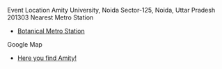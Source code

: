 Event Location 
Amity University, Noida Sector-125, Noida, Uttar Pradesh 201303
Nearest Metro Station
 - [Botanical Metro Station](https://www.google.co.in/maps/dir/''/botanical+metro+station+address/@28.5640218,77.2642289,12z/data=!4m8!4m7!1m0!1m5!1m1!1s0x390ce5caec845613:0x79f8492aa383a469!2m2!1d77.3342692!2d28.5640398)

Google Map
- [Here you find Amity!](https://www.google.co.in/maps/place/Amity+University/@28.544197,77.331183,17z/data=!3m1!4b1!4m5!3m4!1s0x390ce42f4705b481:0x52c03aa1353900b6!8m2!3d28.544197!4d77.333377)
